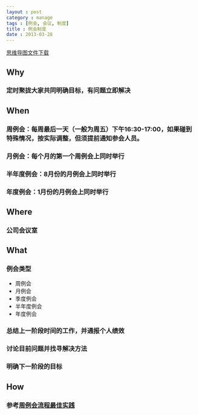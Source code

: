 ```yaml
---
layout : post
category : manage
tags : [例会, 会议, 制度]
title : 例会制度
date : 2013-03-28
---
```

[思维导图文件下载](https://docs.google.com/file/d/0B1DrsqrLRzeIeGNJWkNIbG9UUVU/edit?usp=sharing)

## Why


### 定时聚拢大家共同明确目标，有问题立即解决


## When


### 周例会：每周最后一天（一般为周五）下午16:30-17:00，如果碰到特殊情况，按实际调整，但须提前通知参会人员。


### 月例会：每个月的第一个周例会上同时举行


### 半年度例会：8月份的月例会上同时举行


### 年度例会：1月份的月例会上同时举行


## Where


### 公司会议室


## What


### 例会类型

- 周例会
- 月例会
- 季度例会
- 半年度例会
- 年度例会

### 总结上一阶段时间的工作，并通报个人绩效


### 讨论目前问题并找寻解决方法


### 明确下一阶段的目标


## How


### 参考[周例会流程最佳实践](http://samrain.github.com/manage/2013/03/28/weekly-meeting-process-best-practices/)
